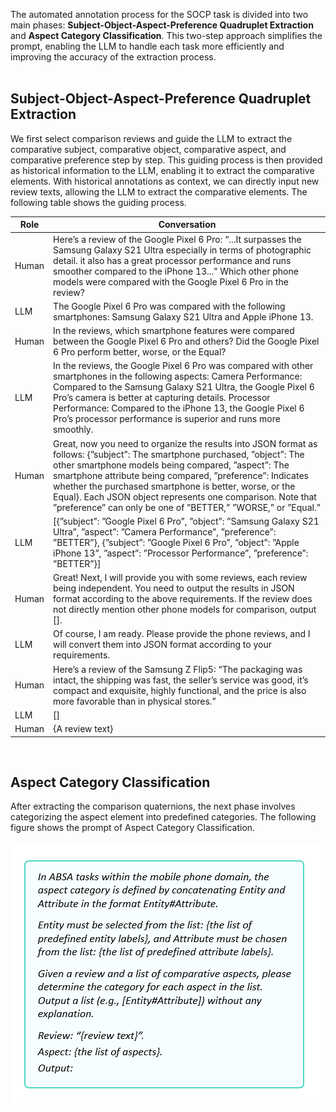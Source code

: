 <!-- 
用于 SOCP 任务的自动化标注流程分为两个主要阶段：Subject-Object-Aspect-Preference四元组的提取和方面类别的分类。通过这种两步法，prompt会简化，并使 LLM能够更高效地完成每个子任务，从而提升提取过程的准确性。
通过这种两步法，prompt会简化，并使 LLM能够更高效地完成每个子任务，从而提升提取过程的准确性。

我们首先选取比较评论，指导 LLM 逐步提取比较主体、比较客体、比较方面以及比较偏好。
随后，我们将这一指导过程作为历史信息提供给 LLM，使它具备识别比较要素的能力。在拥有历史标注作为上下文的情况下，我们只需输入新的评论文本，LLM 便能直接提取其中的比较要素。下表展示了这一指导流程。

在提取完比较四元组之后，下一阶段是将其中的方面元素分类到预先定义的类别。下图展示了方面类别分类的提示。
-->


The automated annotation process for the SOCP task is divided into two main phases: **Subject-Object-Aspect-Preference Quadruplet Extraction** and **Aspect Category Classification**. 
This two-step approach simplifies the prompt, enabling the LLM to handle each task more efficiently and improving the accuracy of the extraction process.
<br>
<br>

## Subject-Object-Aspect-Preference Quadruplet Extraction

We first select comparison reviews and guide the LLM to extract the comparative subject, comparative object, comparative aspect, and comparative preference step by step. 
This guiding process is then provided as historical information to the LLM, enabling it to extract the comparative elements. 
With historical annotations as context, we can directly input new review texts, allowing the LLM to extract the comparative elements. The following table shows the guiding process.
<br>

Role | Conversation
---- | ----
Human | Here’s a review of the Google Pixel 6 Pro: “...It surpasses the Samsung Galaxy S21 Ultra especially in terms of photographic detail. it also has a great processor performance and runs smoother compared to the iPhone 13...” Which other phone models were compared with the Google Pixel 6 Pro in the review?
LLM | The Google Pixel 6 Pro was compared with the following smartphones: Samsung Galaxy S21 Ultra and Apple iPhone 13.
Human | In the reviews, which smartphone features were compared between the Google Pixel 6 Pro and others? Did the Google Pixel 6 Pro perform better, worse, or the Equal?
LLM | In the reviews, the Google Pixel 6 Pro was compared with other smartphones in the following aspects: Camera Performance: Compared to the Samsung Galaxy S21 Ultra, the Google Pixel 6 Pro’s camera is better at capturing details. Processor Performance: Compared to the iPhone 13, the Google Pixel 6 Pro’s processor performance is superior and runs more smoothly.
Human | Great, now you need to organize the results into JSON format as follows: \{”subject”: The smartphone purchased, ”object”: The other smartphone models being compared, ”aspect”: The smartphone attribute being compared, ”preference”: Indicates whether the purchased smartphone is better, worse, or the Equal\}. Each JSON object represents one comparison. Note that ”preference” can only be one of ”BETTER,” ”WORSE,” or ”Equal.”
LLM | \[\{”subject”: ”Google Pixel 6 Pro”, ”object”: ”Samsung Galaxy S21 Ultra”, ”aspect”: ”Camera Performance”, ”preference”: ”BETTER”}, {”subject”: ”Google Pixel 6 Pro”, ”object”: ”Apple iPhone 13”, ”aspect”: ”Processor Performance”, ”preference”: ”BETTER”\}\]
Human | Great! Next, I will provide you with some reviews, each review being independent. You need to output the results in JSON format according to the above requirements. If the review does not directly mention other phone models for comparison, output [].
LLM | Of course, I am ready. Please provide the phone reviews, and I will convert them into JSON format according to your requirements.
Human | Here’s a review of the Samsung Z Flip5: “The packaging was intact, the shipping was fast, the seller’s service was good, it’s compact and exquisite, highly functional, and the price is also more favorable than in physical stores.”
LLM | []
Human | {A review text}

<br>

## Aspect Category Classification

After extracting the comparison quaternions, the next phase involves categorizing the aspect element into predefined categories. 
The following figure shows the prompt of Aspect Category Classification.
<br>
<br>
![image](https://github.com/yuuume/Phone-SOCP_Annotation/blob/main/image/prompt_category_classification.png)
